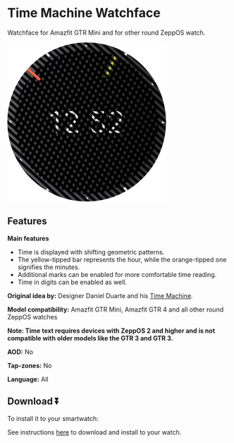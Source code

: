 # Time Machine Watchface
Watchface for Amazfit GTR Mini and for other round ZeppOS watch.

![demo](./preview.png)

## Features

**Main features**
- Time is displayed with shifting geometric patterns.
- The yellow-tipped bar represents the hour, while the orange-tipped one signifies the minutes.
- Additional marks can be enabled for more comfortable time reading.
- Time in digits can be enabled as well.

**Original idea by:**
Designer Daniel Duarte and his [Time Machine](https://design-milk.com/time-machine-by-daniel-duarte/).

**Model compatibility:** Amazfit GTR Mini, Amazfit GTR 4 and all other round ZeppOS watches

**Note: Time text requires devices with ZeppOS 2 and higher and is not compatible with older models like the GTR 3 and GTR 3.**

**AOD:** No

**Tap-zones:** No

**Language:** All

## Download ⏬

To install it to your smartwatch:

See instructions [here](https://github.com/novvember/amazfit-watchfaces/blob/main/README.md) to download and install to your watch.
